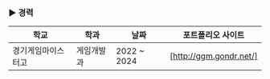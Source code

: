 ### ▶ 경력
| 학교 | 학과 | 날짜 | 포트폴리오 사이트 |
| ------ | ------ | ------ | ------ |
| 경기게임마이스터고 | 게임개발과 | 2022 ~ 2024 | [http://ggm.gondr.net/] |
<!--
**Kimjunho06/Kimjunho06** is a ✨ _special_ ✨ repository because its `README.md` (this file) appears on your GitHub profile.

Here are some ideas to get you started:

- 🔭 I’m currently working on ...


- 🌱 I’m currently learning ...
- 👯 I’m looking to collaborate on ...
- 🤔 I’m looking for help with ...
- 💬 Ask me about ...
- 📫 How to reach me: ...
- 😄 Pronouns: ...
- ⚡ Fun fact: ...
-->
